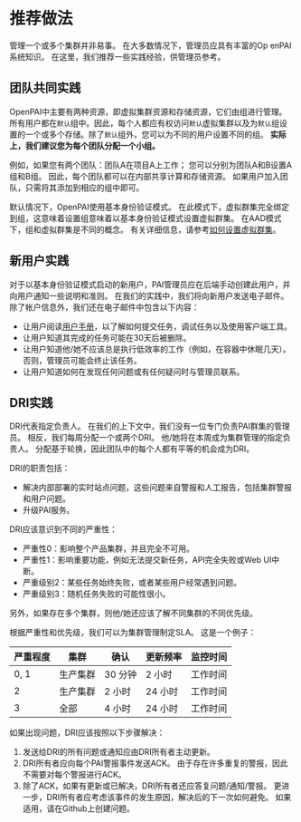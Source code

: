 # 推荐做法

管理一个或多个集群并非易事。 在大多数情况下，管理员应具有丰富的Op enPAI系统知识。 在这里，我们推荐一些实践经验，供管理员参考。

## 团队共同实践

OpenPAI中主要有两种资源，即虚拟集群资源和存储资源，它们由组进行管理。所有用户都在`默认`组中。因此，每个人都应有权访问`默认`虚拟集群以及为`默认`组设置的一个或多个存储。除了`默认`组外，您可以为不同的用户设置不同的组。 **实际上，我们建议您为每个团队分配一个小组。**

例如，如果您有两个团队：团队A在项目A上工作； 您可以分别为团队A和B设置A组和B组。 因此，每个团队都可以在内部共享计算和存储资源。 如果用户加入团队，只需将其添加到相应的组中即可。

默认情况下，OpenPAI使用基本身份验证模式。 在此模式下，虚拟群集完全绑定到组，这意味着设置组意味着以基本身份验证模式设置虚拟群集。 在AAD模式下，组和虚拟群集是不同的概念。 有关详细信息，请参考[如何设置虚拟群集](./如何设置虚拟集群.md)。

## 新用户实践

对于以基本身份验证模式启动的新用户，PAI管理员应在后端手动创建此用户，并向用户通知一些说明和准则。 在我们的实践中，我们将向新用户发送电子邮件。 除了帐户信息外，我们还在电子邮件中包含以下内容：

  - 让用户阅读[用户手册](../cluster-user/)，以了解如何提交任务，调试任务以及使用客户端工具。
  - 让用户知道其完成的任务可能在30天后被删除。
  - 让用户知道他/她不应该总是执行低效率的工作（例如，在容器中休眠几天）。 否则，管理员可能会终止该任务。
  - 让用户知道如何在发现任何问题或有任何疑问时与管理员联系。
  
## DRI实践

DRI代表指定负责人。 在我们的上下文中，我们没有一位专门负责PAI群集的管理员。 相反，我们每周分配一个或两个DRI。 他/她将在本周成为集群管理的指定负责人。 分配基于轮换，因此团队中的每个人都有平等的机会成为DRI。

DRI的职责包括：

- 解决内部部署的实时站点问题，这些问题来自警报和人工报告，包括集群警报和用户问题。
- 升级PAI服务。

DRI应该意识到不同的严重性：

  - 严重性0：影响整个产品集群，并且完全不可用。
  - 严重性1：影响重要功能，例如无法提交新任务，API完全失败或Web UI中断。
  - 严重级别2：某些任务始终失败，或者某些用户经常遇到问题。
  - 严重级别3：随机任务失败的可能性很小。

另外，如果存在多个集群，则他/她还应该了解不同集群的不同优先级。

根据严重性和优先级，我们可以为集群管理制定SLA。 这是一个例子：

|     严重程度    |     集群               |     确认    |     更新频率    |     监控时间    |
|-----------------|---------------------------|--------------------|-------------------------|-------------------------|
|     0, 1        |     生产集群    |     30 分钟     |     2 小时              |     工作时间       |
|     2           |     生产集群    |     2 小时        |     24 小时            |     工作时间       |
|     3           |     全部                   |     4 小时        |     24 小时            |     工作时间       |


如果出现问题，DRI应该按照以下步骤解决：

1. 发送给DRI的所有问题或通知应由DRI所有者主动更新。
2. DRI所有者应向每个PAI警报事件发送ACK。 由于存在许多重复的警报，因此不需要对每个警报进行ACK。
3. 除了ACK，如果有更新或已解决，DRI所有者还应答复问题/通知/警报。 更进一步，DRI所有者应考虑该事件的发生原因，解决后的下一次如何避免。 如果适用，请在Github上创建问题。